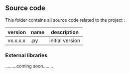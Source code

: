 ## Source code

This folder contains all source code related to the project :

version  | name             | description
---------|------------------|-------------
vx.x.x.x |  .py | initial version

### External libraries

.........coming soon........
